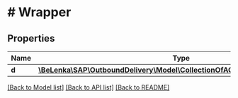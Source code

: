 # # Wrapper

## Properties

Name | Type | Description | Notes
------------ | ------------- | ------------- | -------------
**d** | [**\BeLenka\SAP\OutboundDelivery\Model\CollectionOfAOutbDeliveryAddress2Type**](CollectionOfAOutbDeliveryAddress2Type.md) |  | [optional]

[[Back to Model list]](../../README.md#models) [[Back to API list]](../../README.md#endpoints) [[Back to README]](../../README.md)
